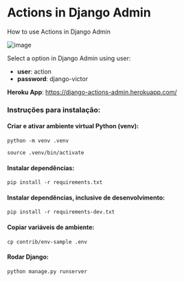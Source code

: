 # Actions in Django Admin
How to use Actions in Django Admin

![image](https://user-images.githubusercontent.com/48570599/136641992-29bcaacb-1483-458c-93fc-73416ffb4013.png)

Select a option in Django Admin using user:
* <strong>user</strong>: action
* <strong>password</strong>: django-victor

<strong>Heroku App</strong>: https://django-actions-admin.herokuapp.com/

### <strong>Instruções para instalação</strong>:

#### Criar e ativar ambiente virtual Python (venv):

```python -m venv .venv```

```source .venv/bin/activate```

#### <strong>Instalar dependências</strong>:

```pip install -r requirements.txt```

#### <strong>Instalar dependências, inclusive de desenvolvimento</strong>:

```pip install -r requirements-dev.txt```

#### Copiar variáveis de ambiente:
```cp contrib/env-sample .env```

#### Rodar Django:
```python manage.py runserver```
